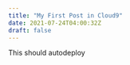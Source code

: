 ```yaml
---
title: "My First Post in Cloud9"
date: 2021-07-24T04:00:32Z
draft: false
---
```


This should autodeploy